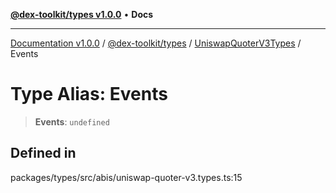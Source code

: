 [**@dex-toolkit/types v1.0.0**](../../../README.md) • **Docs**

***

[Documentation v1.0.0](../../../../../packages.md) / [@dex-toolkit/types](../../../README.md) / [UniswapQuoterV3Types](../README.md) / Events

# Type Alias: Events

> **Events**: `undefined`

## Defined in

packages/types/src/abis/uniswap-quoter-v3.types.ts:15
